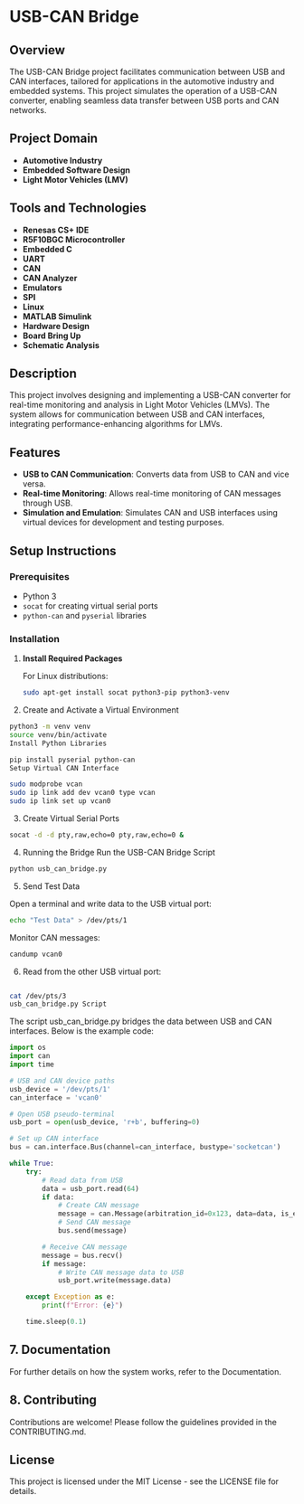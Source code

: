 # USB-CAN Bridge

## Overview

The USB-CAN Bridge project facilitates communication between USB and CAN interfaces, tailored for applications in the automotive industry and embedded systems. This project simulates the operation of a USB-CAN converter, enabling seamless data transfer between USB ports and CAN networks.

## Project Domain

- **Automotive Industry**
- **Embedded Software Design**
- **Light Motor Vehicles (LMV)**

## Tools and Technologies

- **Renesas CS+ IDE**
- **R5F10BGC Microcontroller**
- **Embedded C**
- **UART**
- **CAN**
- **CAN Analyzer**
- **Emulators**
- **SPI**
- **Linux**
- **MATLAB Simulink**
- **Hardware Design**
- **Board Bring Up**
- **Schematic Analysis**

## Description

This project involves designing and implementing a USB-CAN converter for real-time monitoring and analysis in Light Motor Vehicles (LMVs). The system allows for communication between USB and CAN interfaces, integrating performance-enhancing algorithms for LMVs.

## Features

- **USB to CAN Communication**: Converts data from USB to CAN and vice versa.
- **Real-time Monitoring**: Allows real-time monitoring of CAN messages through USB.
- **Simulation and Emulation**: Simulates CAN and USB interfaces using virtual devices for development and testing purposes.

## Setup Instructions

### Prerequisites

- Python 3
- `socat` for creating virtual serial ports
- `python-can` and `pyserial` libraries

### Installation

1. **Install Required Packages**

   For Linux distributions:
   ```bash
   sudo apt-get install socat python3-pip python3-venv
   ```
2. Create and Activate a Virtual Environment

```bash
python3 -m venv venv
source venv/bin/activate
Install Python Libraries
```
```bash
pip install pyserial python-can
Setup Virtual CAN Interface
```
```bash
sudo modprobe vcan
sudo ip link add dev vcan0 type vcan
sudo ip link set up vcan0
```
3. Create Virtual Serial Ports

```bash
socat -d -d pty,raw,echo=0 pty,raw,echo=0 &
```
4. Running the Bridge
Run the USB-CAN Bridge Script

```bash
python usb_can_bridge.py
```
5. Send Test Data

Open a terminal and write data to the USB virtual port:

```bash
echo "Test Data" > /dev/pts/1
```
Monitor CAN messages:

```bash
candump vcan0
```
6. Read from the other USB virtual port:

```bash

cat /dev/pts/3
usb_can_bridge.py Script
```
The script usb_can_bridge.py bridges the data between USB and CAN interfaces. Below is the example code:

```python
import os
import can
import time

# USB and CAN device paths
usb_device = '/dev/pts/1'
can_interface = 'vcan0'

# Open USB pseudo-terminal
usb_port = open(usb_device, 'r+b', buffering=0)

# Set up CAN interface
bus = can.interface.Bus(channel=can_interface, bustype='socketcan')

while True:
    try:
        # Read data from USB
        data = usb_port.read(64)
        if data:
            # Create CAN message
            message = can.Message(arbitration_id=0x123, data=data, is_extended_id=False)
            # Send CAN message
            bus.send(message)

        # Receive CAN message
        message = bus.recv()
        if message:
            # Write CAN message data to USB
            usb_port.write(message.data)

    except Exception as e:
        print(f"Error: {e}")

    time.sleep(0.1)
```

## 7. Documentation
For further details on how the system works, refer to the Documentation.

## 8. Contributing
Contributions are welcome! Please follow the guidelines provided in the CONTRIBUTING.md.

## License
This project is licensed under the MIT License - see the LICENSE file for details.

